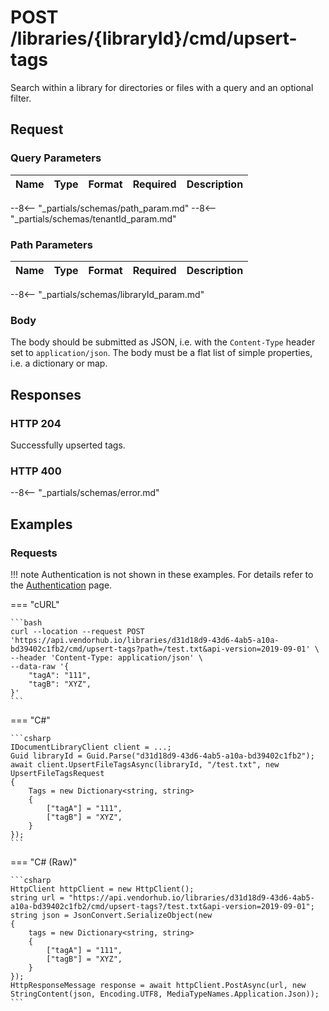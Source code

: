 # **POST**   /libraries/{libraryId}/cmd/upsert-tags

Search within a library for directories or files with a query and an optional filter.

## Request

### Query Parameters

| Name | Type | Format | Required | Description |
| ---- | ---- | ------ | -------- | ----------- |
--8<-- "_partials/schemas/path_param.md"
--8<-- "_partials/schemas/tenantId_param.md"

### Path Parameters

| Name | Type | Format | Required | Description |
| ---- | ---- | ------ | -------- | ----------- |
--8<-- "_partials/schemas/libraryId_param.md"

### Body

The body should be submitted as JSON, i.e. with the `Content-Type` header set to `application/json`. The body must be a flat list of simple properties, i.e. a dictionary or map.

## Responses

### HTTP 204

Successfully upserted tags.

### HTTP 400

--8<-- "_partials/schemas/error.md"

## Examples

### Requests

!!! note
    Authentication is not shown in these examples. For details refer to the [Authentication](../auth.md) page.

=== "cURL"

    ```bash
    curl --location --request POST 'https://api.vendorhub.io/libraries/d31d18d9-43d6-4ab5-a10a-bd39402c1fb2/cmd/upsert-tags?path=/test.txt&api-version=2019-09-01' \
    --header 'Content-Type: application/json' \
    --data-raw '{
        "tagA": "111",
        "tagB": "XYZ",
    }'
    ```

=== "C#"

    ```csharp
    IDocumentLibraryClient client = ...;
    Guid libraryId = Guid.Parse("d31d18d9-43d6-4ab5-a10a-bd39402c1fb2");
    await client.UpsertFileTagsAsync(libraryId, "/test.txt", new UpsertFileTagsRequest
    {
        Tags = new Dictionary<string, string>
        {
            ["tagA"] = "111",
            ["tagB"] = "XYZ",
        }
    });
    ```

=== "C# (Raw)"

    ```csharp
    HttpClient httpClient = new HttpClient();
    string url = "https://api.vendorhub.io/libraries/d31d18d9-43d6-4ab5-a10a-bd39402c1fb2/cmd/upsert-tags?/test.txt&api-version=2019-09-01";
    string json = JsonConvert.SerializeObject(new
    {
        tags = new Dictionary<string, string>
        {
            ["tagA"] = "111",
            ["tagB"] = "XYZ",
        }
    });
    HttpResponseMessage response = await httpClient.PostAsync(url, new StringContent(json, Encoding.UTF8, MediaTypeNames.Application.Json));
    ```
